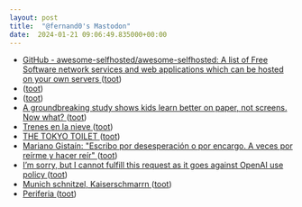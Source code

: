 ```yaml
---
layout: post
title:  "@fernand0's Mastodon"
date:  2024-01-21 09:06:49.835000+00:00
---
```

*  [GitHub - awesome-selfhosted/awesome-selfhosted: A list of Free Software network services and web applications which can be hosted on your own servers ](https://github.com/awesome-selfhosted/awesome-selfhoste) ([toot](https://mastodon.social/@fernand0/111793144452432619))
*  [ ](https://mastodon.social/users/fernand0/statuses/111792685212461641/activity) ([toot](https://mastodon.social/users/fernand0/statuses/111792685212461641/activity))
*  [ ](https://mastodon.social/@Aaron_Davis) ([toot](https://mastodon.social/@fernand0/111792533008357351))
*  [A groundbreaking study shows kids learn better on paper, not screens. Now what? ](https://www.theguardian.com/lifeandstyle/2024/jan/17/kids-reading-better-paper-vs-scree) ([toot](https://mastodon.social/@fernand0/111791670347979087))
*  [Trenes en la nieve ](https://arteyferrocarril.blogspot.com/2024/01/trenes-en-la-nieve.htm) ([toot](https://mastodon.social/@fernand0/111791572099966974))
*  [THE TOKYO TOILET ](https://tokyotoilet.jp/en) ([toot](https://mastodon.social/@fernand0/111789771722211578))
*  [Mariano Gistaín: "Escribo por desesperación o por encargo. A veces por reírme y hacer reír" ](https://www.heraldo.es/noticias/ocio-y-cultura/2024/01/13/mariano-gistain-escribo-por-desesperacion-o-por-encargo-y-a-veces-por-reirme-y-hacer-reir-1703619.htm) ([toot](https://mastodon.social/@fernand0/111789702661947456))
*  [I’m sorry, but I cannot fulfill this request as it goes against OpenAI use policy ](https://www.theverge.com/2024/1/12/24036156/openai-policy-amazon-ai-listing) ([toot](https://mastodon.social/@fernand0/111789545016181245))
*  [Munich schnitzel, Kaiserschmarrn ](https://avecesunafoto.wordpress.com/2024/01/20/munich-schnitzel-kaiserschmarrn) ([toot](https://mastodon.social/@fernand0/111789532530921269))
*  [Periferia ](https://mastodon.social/@fernand0/111789519017001227) ([toot](https://mastodon.social/@fernand0/111789519017001227))
